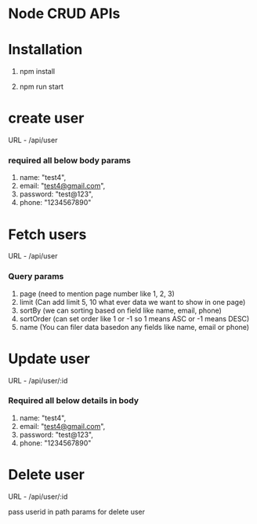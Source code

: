 # Node CRUD APIs

# Installation

1) npm install

2) npm run start

# create user

URL - /api/user

### required all below body params

1) name: "test4",
2) email: "test4@gmail.com",
3) password: "test@123",
4) phone: "1234567890"

# Fetch users

URL - /api/user

### Query params

1) page (need to mention page number like 1, 2, 3) 
2) limit (Can add limit 5, 10 what ever data we want to show in one page)
3) sortBy (we can sorting based on field like name, email, phone)
4) sortOrder (can set order like 1 or -1 so 1 means ASC or -1 means DESC)
5) name (You can filer data basedon any fields like name, email or phone)

# Update user

URL - /api/user/:id

### Required all below details in body

1) name: "test4",
2) email: "test4@gmail.com",
3) password: "test@123",
4) phone: "1234567890"

# Delete user

URL - /api/user/:id

pass userid in path params for delete user

